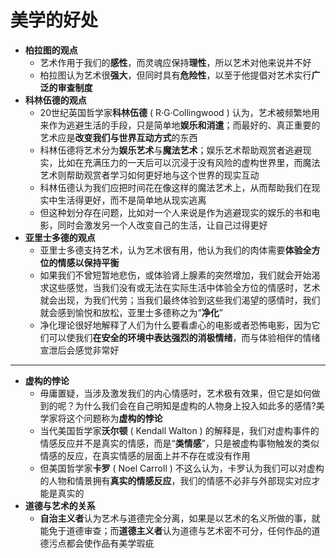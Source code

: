 # 美学的好处
* **柏拉图的观点**
  * 艺术作用于我们的**感性**，而灵魂应保持**理性**，所以艺术对他来说并不好
  * 柏拉图认为艺术很**强大**，但同时具有**危险性**，以至于他提倡对艺术实行**广泛的审查制度**
* **科林伍德的观点**
  * 20世纪英国哲学家**科林伍德** ( R·G·Collingwood ) 认为，艺术被频繁地用来作为逃避生活的手段，只是简单地**娱乐和消遣**；而最好的、真正重要的艺术应是**改变我们与世界互动方式**的东西  
  * 科林伍德将艺术分为**娱乐艺术**与**魔法艺术**；娱乐艺术帮助观赏者逃避现实，比如在充满压力的一天后可以沉浸于没有风险的虚构世界里，而魔法艺术则帮助观赏者学习如何更好地与这个世界的现实互动
  * 科林伍德认为我们应把时间花在像这样的魔法艺术上，从而帮助我们在现实中生活得更好，而不是简单地从现实逃离
  * 但这种划分存在问题，比如对一个人来说是作为逃避现实的娱乐的书和电影，同时会激发另一个人改变自己的生活，让自己过得更好
* **亚里士多德的观点**
  * 亚里士多德支持艺术，认为艺术很有用，他认为我们的肉体需要**体验全方位的情感以保持平衡**
  * 如果我们不曾短暂地悲伤，或体验肾上腺素的突然增加，我们就会开始渴求这些感觉，当我们没有或无法在实际生活中体验全方位的情感时，艺术就会出现，为我们代劳；当我们最终体验到这些我们渴望的感情时，我们就会感到愉悦和放松，亚里士多德称之为“**净化**”
  * 净化理论很好地解释了人们为什么要看虐心的电影或者恐怖电影，因为它们可以使我们**在安全的环境中表达强烈的消极情绪**，而与体验相伴的情绪宣泄后会感觉非常好
---
* **虚构的悖论**
  * 毋庸置疑，当涉及激发我们的内心情感时，艺术极有效果，但它是如何做到的呢？为什么我们会在自己明知是虚构的人物身上投入如此多的感情?美学家将这个问题称为**虚构的悖论**
  * 当代美国哲学家**沃尔顿** ( Kendall Walton ) 的解释是，我们对虚构事件的情感反应并不是真实的情感，而是“**类情感**”，只是被虚构事物触发的类似情感的反应，在真实情感的层面上并不存在或没有作用
  * 但美国哲学家**卡罗** ( Noel Carroll ) 不这么认为，卡罗认为我们可以对虚构的人物和情景拥有**真实的情感反应**，我们的情感不必非与外部现实对应才能是真实的
* **道德与艺术的关系**
  * **自治主义者**认为艺术与道德完全分离，如果是以艺术的名义所做的事，就能免于道德审查；而**道德主义者**认为道德与艺术密不可分，任何作品的道德污点都会使作品有美学瑕疵